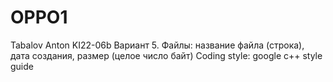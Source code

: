 # OPPO1

Tabalov Anton KI22-06b
Вариант 5. Файлы: название файла (строка), дата создания, размер (целое число байт)
Coding style: google c++ style guide
